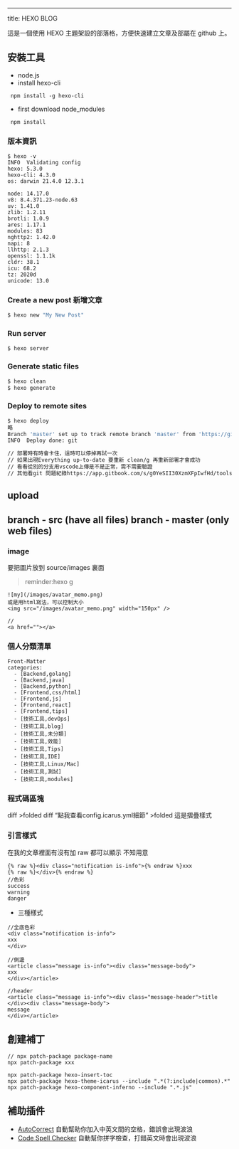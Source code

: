 ---
title:  HEXO BLOG

這是一個使用 HEXO 主題架設的部落格，方便快速建立文章及部屬在 github 上。



## 安裝工具
- node.js
- install hexo-cli
```
 npm install -g hexo-cli
 ```

- first download node_modules
```
 npm install
```

### 版本資訊
```
$ hexo -v
INFO  Validating config
hexo: 5.3.0
hexo-cli: 4.3.0
os: darwin 21.4.0 12.3.1

node: 14.17.0
v8: 8.4.371.23-node.63
uv: 1.41.0
zlib: 1.2.11
brotli: 1.0.9
ares: 1.17.1
modules: 83
nghttp2: 1.42.0
napi: 8
llhttp: 2.1.3
openssl: 1.1.1k
cldr: 38.1
icu: 68.2
tz: 2020d
unicode: 13.0
```


### Create a new post 新增文章

```bash
$ hexo new "My New Post"
```

### Run server

```bash
$ hexo server
```

### Generate static files

```bash
$ hexo clean
$ hexo generate
```

### Deploy to remote sites

```bash
$ hexo deploy
略
Branch 'master' set up to track remote branch 'master' from 'https://github.com/yumememooo/yumememooo.github.io.git'.
INFO  Deploy done: git

// 部署時有時會卡住，這時可以停掉再試一次
// 如果出現Everything up-to-date 要重新 clean/g 再重新部署才會成功
// 看看從別的分支用vscode上傳是不是正常，需不需要驗證
// 其他看git 問題紀錄https://app.gitbook.com/s/g0YeSII30XzmXFpIwfHd/tools-cmd/cli/git/wen-ti-ji-lu
```

## upload

branch - src (have all files)
branch - master (only web files)
----

### image
要把圖片放到 source/images 裏面
> reminder:hexo g
```
![my](/images/avatar_memo.png)
或是用html寫法，可以控制大小
<img src="/images/avatar_memo.png" width="150px" />

//
<a href=""></a>
```



### 個人分類清單
```
Front-Matter
categories:
  - [Backend,golang]
  - [Backend,java]
  - [Backend,python]
  - [Frontend,css/html]
  - [Frontend,js]
  - [Frontend,react]
  - [Frontend,tips]
  - [技術工具,devOps]
  - [技術工具,blog]
  - [技術工具,未分類]
  - [技術工具,效能]
  - [技術工具,Tips]
  - [技術工具,IDE]
  - [技術工具,Linux/Mac]
  - [技術工具,測試]
  - [技術工具,modules]

```




### 程式碼區塊
diff >folded 
diff “點我查看config.icarus.yml細節” >folded   這是摺疊樣式


### 引言樣式
在我的文章裡面有沒有加 raw 都可以顯示 不知用意
```
{% raw %}<div class="notification is-info">{% endraw %}xxx
{% raw %}</div>{% endraw %}
//色彩
success
warning
danger
```

- 三種樣式
```
//全底色彩
<div class="notification is-info">
xxx
</div>

//側邊
<article class="message is-info"><div class="message-body">
xxx
</div></article>

//header
<article class="message is-info"><div class="message-header">title
</div><div class="message-body">
message
</div></article>
```

## 創建補丁
```
// npx patch-package package-name
npx patch-package xxx

npx patch-package hexo-insert-toc
npx patch-package hexo-theme-icarus --include ".*(?:include|common).*"
npx patch-package hexo-component-inferno --include ".*.js"
```

## 補助插件
- [AutoCorrect](https://marketplace.visualstudio.com/items?itemName=huacnlee.autocorrect)
自動幫助你加入中英文間的空格，錯誤會出現波浪
- [Code Spell Checker](https://marketplace.visualstudio.com/items?itemName=streetsidesoftware.code-spell-checker)
自動幫你拼字檢查，打錯英文時會出現波浪